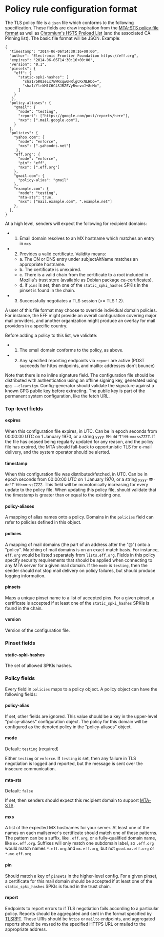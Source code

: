 # Policy rule configuration format

The TLS policy file is a `json` file which conforms to the following specification. These fields are draw inspiration from the [MTA-STS policy file format](https://tools.ietf.org/html/rfc8461) as well as [Chromium's HSTS Preload List](https://hstspreload.org/) (and the associated CA Pinning list).
The basic file format will be JSON. Example:

```
{
  "timestamp": "2014-06-06T14:30:16+00:00",
  "author": "Electronic Frontier Foundation https://eff.org",
  "expires": "2014-06-06T14:30:16+00:00",
  "version": "0.1",
  "pinsets": {
    "eff": {
      "static-spki-hashes": [
        "sha1/5R0zeLx7EWRxqw6HRlgCRxNLHDo=",
        "sha1/YlrkMlC6C4SJRZSVyRvnvoJ+8eM=",
      ]
    }
   },
  "policy-aliases": {
    "gmail": {
      "mode": "testing",
      "report": ["https://google.com/post/reports/here"],
      "mxs": [".mail.google.com"],
    }
  },
  "policies": {
    "yahoo.com": {
      "mode": "enforce",
      "mxs": [".yahoodns.net"]
     },
    "eff.org": {
      "mode": "enforce",
      "pin": "eff",
      "mxs": [".eff.org"]
    },
    "gmail.com": {
      "policy-alias": "gmail"
    },
    "example.com": {
      "mode": "testing",
      "mta-sts": true,
      "mxs": ["mail.example.com", ".example.net"]
    },
  },
}
```

At a high level, senders will expect the following for recipient domains:
 - 1. Email domain resolves to an MX hostname which matches an entry in `mxs`
 - 2. Provides a valid certificate. Validity means:
    - a. The CN or DNS entry under subjectAltName matches an appropriate hostname.
    - b. The certificate is unexpired.
    - c. There is a valid chain from the certificate to a root included in [Mozilla's trust store](https://www.mozilla.org/en-US/about/governance/policies/security-group/certs/included/) (available as [Debian package ca-certificates](https://packages.debian.org/sid/ca-certificates)).
    - d. If `pins` is set, then one of the `static_spki_hashes` SPKIs in the pinset is found in the chain.
 - 3. Successfully negotiates a TLS session (>= TLS 1.2).

A user of this file format may choose to override individual domain policies. For instance, the EFF might provide an overall configuration covering major mail providers, and another organization might produce an overlay for mail providers in a specific country.

Before adding a policy to this list, we validate:
 - 1. The email domain conforms to the policy, as above.
 - 2. Any specified reporting endpoints via `report` are active (POST succeeds for https endpoints, and mailto: addresses don't bounce)

Note that there is no inline signature field. The configuration file should be distributed with authentication using an offline signing key, generated using `gpg --clearsign`. Config-generator should validate the signature against a known GPG public key before extracting. The public key is part of the permanent system configuration, like the fetch URL.

### Top-level fields
#### expires
When this configuration file expires, in UTC. Can be in epoch seconds from 00:00:00 UTC on 1 January 1970, or a string `yyyy-MM-dd'T'HH:mm:ssZZZZ`. If the file has ceased being regularly updated for any reason, and the policy file has expired, the MTA should fall-back to opportunistic TLS for e-mail delivery, and the system operator should be alerted.

#### timestamp
When this configuration file was distributed/fetched, in UTC. Can be in epoch seconds from 00:00:00 UTC on 1 January 1970, or a string `yyyy-MM-dd'T'HH:mm:ssZZZZ`. This field will be monotonically increasing for every update to the policy file. When updating this policy file, should validate that the timestamp is greater than or equal to the existing one.

#### policy-aliases
A mapping of alias names onto a policy. Domains in the `policies` field can refer to policies defined in this object.

#### policies
A mapping of mail domains (the part of an address after the "@") onto a "policy". Matching of mail domains is on an exact-match basis. For instance, `eff.org` would be listed separately from `lists.eff.org`. Fields in this policy specify security requirements that should be applied when connecting to any MTA server for a given mail domain. If the `mode` is `testing`, then the sender should not stop mail delivery on policy failures, but should produce logging information.

#### pinsets
Maps a unique pinset name to a list of accepted pins. For a given pinset, a certificate is accepted if at least one of the `static_spki_hashes` SPKIs is found in the chain.

#### version
Version of the configuration file.

### Pinset fields
#### static-spki-hashes
The set of allowed SPKIs hashes.

### Policy fields
Every field in `policies` maps to a policy object. A policy object can have the following fields:

#### policy-alias

If set, other fields are ignored. This value should be a key in the upper-level "policy-aliases" configuration object. The policy for this domain will be configured as the denoted policy in the "policy-aliases" object.

#### mode
Default: `testing` (required)

Either `testing` or `enforce`. If `testing` is set, then any failure in TLS negotiation is logged and reported, but the message is sent over the insecure communication.

#### mta-sts
Default: `false`

If set, then senders should expect this recipient domain to support [MTA-STS](https://tools.ietf.org/html/draft-ietf-uta-mta-sts).

#### mxs

A list of the expected MX hostnames for your server. At least one of the names on each mailserver's certificate should match one of these patterns. The pattern can be a suffix, like `.eff.org`, or a fully-qualified domain name, like `mx.eff.org`. Suffixes will only match one subdomain label, so `.eff.org` would match names `*.eff.org` and `mx.eff.org`, but not `good.mx.eff.org` or `*.mx.eff.org`.

#### pin

Should match a key of `pinsets` in the higher-level config. For a given pinset, a certificate for this mail domain should be accepted if at least one of the `static_spki_hashes` SPKIs is found in the trust chain.

#### report

Endpoints to report errors to if TLS negotiation fails according to a particular policy. Reports should be aggregated and sent in the format specified by [TLSRPT](https://tools.ietf.org/html/draft-ietf-uta-smtp-tlsrpt). These URIs should be `https` or `mailto` endpoints, and aggregated reports should be `POST`ed to the specified HTTPS URL or mailed to the appropriate address.

